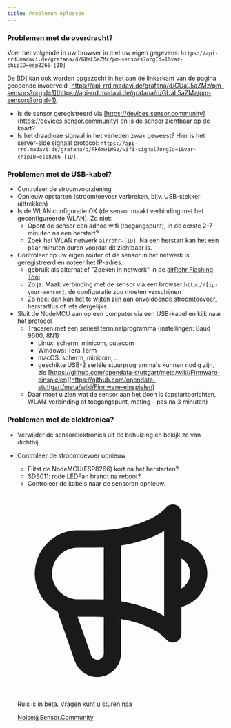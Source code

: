 ```yaml
---
title: Problemen oplossen
---
```


### Problemen met de overdracht?
Voer het volgende in uw browser in met uw eigen gegevens:
`https://api-rrd.madavi.de/grafana/d/GUaL5aZMz/pm-sensors?orgId=1&var-chipID=esp8266-[ID]`

De [ID] kan ook worden opgezocht in het aan de linkerkant van de pagina geopende invoerveld [https://api-rrd.madavi.de/grafana/d/GUaL5aZMz/pm-sensors?orgId=1](https://api-rrd.madavi.de/grafana/d/GUaL5aZMz/pm-sensors?orgId=1).

* Is de sensor geregistreerd via [https://devices.sensor.community](https://devices.sensor.community) en is de sensor zichtbaar op de kaart?
* Is het draadloze signaal in het verleden zwak geweest?
  Hier is het server-side signaal protocol: `https://api-rrd.madavi.de/grafana/d/Fk6mw1WGz/wifi-signal?orgId=1&var-chipID=esp8266-[ID]`.

### Problemen met de USB-kabel?
* Controleer de stroomvoorziening
* Opnieuw opstarten (stroomtoevoer verbreken, bijv. USB-stekker uittrekken)
* Is de WLAN configuratie OK (de sensor maakt verbinding met het geconfigureerde WLAN). Zo niet:
  * Opent de sensor een adhoc wifi (toegangspunt), in de eerste 2-7 minuten na een herstart?
  * Zoek het WLAN netwerk `airrohr-[ID]`. Na een herstart kan het een paar minuten duren voordat dit zichtbaar is.
* Controleer op uw eigen router of de sensor in het netwerk is geregistreerd en noteer het IP-adres.
  * gebruik als alternatief "Zoeken in netwerk" in de [airRohr Flashing Tool](https://github.com/opendata-stuttgart/airrohr-firmware-flasher/)
  * Zo ja: Maak verbinding met de sensor via een browser `http://[ip-your-sensor]`, de configuratie zou moeten verschijnen
  * Zo nee: dan kan het te wijten zijn aan onvoldoende stroomtoevoer, herstartlus of iets dergelijks.
* Sluit de NodeMCU aan op een computer via een USB-kabel en kijk naar het protocol
  * Traceren met een serieel terminalprogramma (instellingen: Baud 9600, 8N1)
    * Linux: scherm, minicom, cutecom
    * Windows: Tera Term
    * macOS: scherm, minicom, ...
    * geschikte USB-2 seriële stuurprogramma's kunnen nodig zijn, zie [https://github.com/opendata-stuttgart/meta/wiki/Firmware-einspielen](https://github.com/opendata-stuttgart/meta/wiki/Firmware-einspielen)
  * Daar moet u zien wat de sensor aan het doen is (opstartberichten, WLAN-verbinding of toegangspunt, meting - pas na 3 minuten)

### Problemen met de elektronica?
* Verwijder de sensorelektronica uit de behuizing en bekijk ze van dichtbij.
* Controleer de stroomtoevoer opnieuw
    * Flitst de NodeMCU(ESP8266) kort na het herstarten?
    * SDS011: rode LEDFan brandt na reboot?
    * Controleer de kabels naar de sensoren opnieuw.

  <div class="max-w-screen-xl mx-auto pt-5">
      <div class="p-2 rounded-lg bg-indigo-100 shadow-lg sm:p-3">
      <div class="flex items-center">
            <span class="p-2 rounded-lg bg-indigo-500">
              <svg class="h-8 w-8 text-white" fill="none" viewBox="0 0 24 24" stroke="currentColor">
                <path stroke-linecap="round" stroke-linejoin="round" stroke-width="2" d="M11 5.882V19.24a1.76 1.76 0 01-3.417.592l-2.147-6.15M18 13a3 3 0 100-6M5.436 13.683A4.001 4.001 0 017 6h1.832c4.1 0 7.625-1.234 9.168-3v14c-1.543-1.766-5.067-3-9.168-3H7a3.988 3.988 0 01-1.564-.317z" />
              </svg>
            </span>
        <div class="flex flex-wrap">
          <div class="flex-wrap flex">
            <p class="pt-1 text-indigo-700 font-medium">
                Ruis is in beta. Vragen kunt u sturen naa</p>
          <a href="mailto:Noise@Sensor.Community" class="ml-1 font-medium underline text-white hover:text-amber-600">
                  Noise@Sensor.Community</a>
          </div>
           </div>
      </div>
    </div>
  </div>
